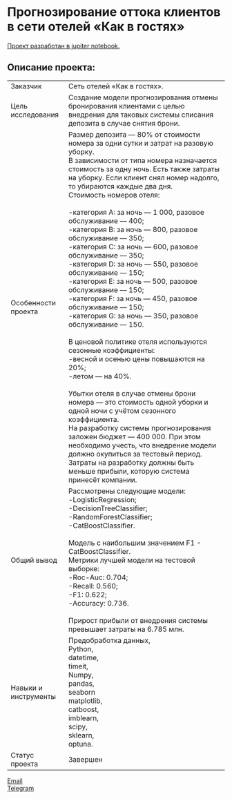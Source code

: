 # Прогнозирование оттока клиентов в сети отелей «Как в гостях»

[Проект разработан в jupiter notebook.](https://github.com/data-analyst-mr/data_science_projects/blob/main/hotel/hotel.ipynb)<br/>

## Описание проекта:
|   |  |
|---------------|-------------------|
|Заказчик | Сеть отелей «Как в гостях».|
|Цель исследования| Создание модели прогнозирования отмены бронирования клиентами с целью внедрения для таковых системы списания депозита в случае снятия брони.|
|Особенности проекта| Размер депозита — 80% от стоимости номера за одни сутки и затрат на разовую уборку.<br/>В зависимости от типа номера назначается стоимость за одну ночь. Есть также затраты на уборку. Если клиент снял номер надолго, то убираются каждые два дня.<br/>Стоимость номеров отеля:<br/><br/>-категория A: за ночь — 1 000, разовое обслуживание — 400;<br/>-категория B: за ночь — 800, разовое обслуживание — 350;<br/>-категория C: за ночь — 600, разовое обслуживание — 350;<br/>-категория D: за ночь — 550, разовое обслуживание — 150;<br/>-категория E: за ночь — 500, разовое обслуживание — 150;<br/>-категория F: за ночь — 450, разовое обслуживание — 150;<br/>-категория G: за ночь — 350, разовое обслуживание — 150.<br/><br/>В ценовой политике отеля используются сезонные коэффициенты:<br/>-весной и осенью цены повышаются на 20%;<br/>-летом — на 40%.<br/><br/>Убытки отеля в случае отмены брони номера — это стоимость одной уборки и одной ночи с учётом сезонного коэффициента.<br/>На разработку системы прогнозирования заложен бюджет — 400 000. При этом необходимо учесть, что внедрение модели должно окупиться за тестовый период. Затраты на разработку должны быть меньше прибыли, которую система принесёт компании.|
|Общий вывод|Рассмотрены следующие модели:<br/>-LogisticRegression;<br/>-DecisionTreeClassifier;<br/>-RandomForestClassifier;<br/>-CatBoostClassifier.<br/><br/>Модель с наибольшим значением F1 - CatBoostClassifier.<br/>Метрики лучшей модели на тестовой выборке:<br/>-Roc-Auc: 0.704;<br/>-Recall: 0.560;<br/>-F1: 0.622;<br/>-Accuracy: 0.736.<br/><br/>Прирост прибыли от внедрения системы превышает затраты на 6.785 млн.|
|Навыки и инструменты|Предобработка данных,<br/>Python,<br/>datetime,<br/>timeit,<br/>Numpy,<br/>pandas,<br/>seaborn<br/>matplotlib,<br/>catboost,<br/>imblearn,<br/>scipy,<br/>sklearn,<br/>optuna.|
|Статус проекта| Завершен|


[Email](mailto:mikhail-shestakov-2022@bk.ru)<br/>
[Telegram](https://t.me/mshestakov1)
